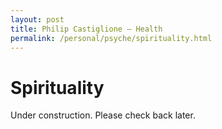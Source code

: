 ```yaml
---
layout: post
title: Philip Castiglione – Health
permalink: /personal/psyche/spirituality.html
---
```


# Spirituality

Under construction. Please check back later.

